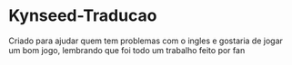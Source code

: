 # Kynseed-Traducao
 Criado para ajudar quem tem problemas com o ingles e gostaria de jogar um bom jogo, lembrando que foi todo um trabalho feito por fan
